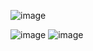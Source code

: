 
![image](https://github.com/user-attachments/assets/a542f0f3-6a4c-4eb8-aab4-148e5430042f)


![image](https://github.com/user-attachments/assets/8a1e6f75-18c9-42d1-b6bb-2d08a512315e)
![image](https://github.com/user-attachments/assets/9d54ae7d-8fa7-4c06-9f8b-96ae30187691)






























